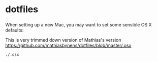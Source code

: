 dotfiles
========

###
When setting up a new Mac, you may want to set some sensible OS X defaults:

This is very trimmed down version of Mathias's version  https://github.com/mathiasbynens/dotfiles/blob/master/.osx

```bash
./.osx
```
